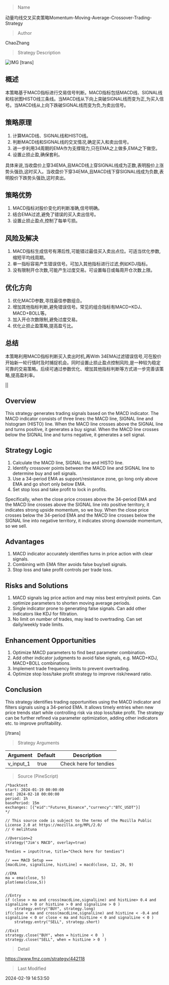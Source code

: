 
> Name

动量均线交叉买卖策略Momentum-Moving-Average-Crossover-Trading-Strategy

> Author

ChaoZhang

> Strategy Description

![IMG](https://www.fmz.com/upload/asset/e4b5ea2bc571067a07.png)
[trans]

## 概述

本策略基于MACD指标进行交易信号判断。MACD指标包括MACD线、SIGNAL线和柱状图HISTO线三条线。当MACD线从下向上突破SIGNAL线而变为正,为买入信号。当MACD线从上向下跌破SIGNAL线而变为负,为卖出信号。

## 策略原理

1. 计算MACD线、SIGNAL线和HISTO线。
2. 判断MACD线和SIGNAL线的交叉情况,确定买入和卖出信号。
3. 进一步利用34周期的EMA作为支撑阻力,只在EMA之上做多,EMA之下做空。
4. 设置止损止盈,确保套利。

具体来说,当收盘价上穿34EMA,且MACD线上穿SIGNAL线成为正数,表明股价上涨势头强劲,这时买入。当收盘价下穿34EMA,且MACD线下穿SIGNAL线成为负数,表明股价下跌势头强劲,这时卖出。

## 策略优势

1. MACD指标对股价变化的判断准确,信号明确。
2. 结合EMA过滤,避免了错误的买入卖出信号。
3. 设置止损止盈点,控制了每单亏损。

## 风险及解决

1. MACD指标生成信号有滞后性,可能错过最佳买入卖出点位。可适当优化参数,缩短平均线周期。
2. 单一指标容易产生错误信号。可加入其他指标进行过滤,例如KDJ指标。 
3. 没有限制开仓次数,可能产生过度交易。可设置每日或每周开仓次数上限。

## 优化方向 

1. 优化MACD参数,寻找最佳参数组合。
2. 增加其他指标判断,避免错误信号。常见的组合指标有MACD+KDJ、MACD+BOLL等。
3. 加入开仓次数限制,避免过度交易。
4. 优化止损止盈策略,提高盈亏比。

## 总结

本策略利用MACD指标判断买入卖出时机,再With 34EMA过滤错误信号,可在股价开始新一轮行情时及时捕捉机会。同时设置止损止盈点控制风险,是一种较为稳定可靠的交易策略。后续可通过参数优化、增加其他指标判断等方式进一步完善该策略,提高盈利率。

||

## Overview

This strategy generates trading signals based on the MACD indicator. The MACD indicator consists of three lines: the MACD line, SIGNAL line and histogram (HISTO) line. When the MACD line crosses above the SIGNAL line and turns positive, it generates a buy signal. When the MACD line crosses below the SIGNAL line and turns negative, it generates a sell signal.  

## Strategy Logic  

1. Calculate the MACD line, SIGNAL line and HISTO line.  
2. Identify crossover points between the MACD line and SIGNAL line to determine buy and sell signals.
3. Use a 34-period EMA as support/resistance zone, go long only above EMA and go short only below EMA.  
4. Set stop loss and take profit to lock in profits.  

Specifically, when the close price crosses above the 34-period EMA and the MACD line crosses above the SIGNAL line into positive territory, it indicates strong upside momentum, so we buy. When the close price crosses below the 34-period EMA and the MACD line crosses below the SIGNAL line into negative territory, it indicates strong downside momentum, so we sell.

## Advantages  

1. MACD indicator accurately identifies turns in price action with clear signals.  
2. Combining with EMA filter avoids false buy/sell signals. 
3. Stop loss and take profit controls per trade loss.  

## Risks and Solutions

1. MACD signals lag price action and may miss best entry/exit points. Can optimize parameters to shorten moving average periods.  
2. Single indicator prone to generating false signals. Can add other indicators like KDJ for filtration.  
3. No limit on number of trades, may lead to overtrading. Can set daily/weekly trade limits.   

## Enhancement Opportunities  

1. Optimize MACD parameters to find best parameter combination.  
2. Add other indicator judgments to avoid false signals, e.g. MACD+KDJ, MACD+BOLL combinations.   
3. Implement trade frequency limits to prevent overtrading. 
4. Optimize stop loss/take profit strategy to improve risk/reward ratio.

## Conclusion  

This strategy identifies trading opportunities using the MACD indicator and filters signals using a 34-period EMA. It allows timely entries when new price trends start while controlling risk via stop loss/take profit. The strategy can be further refined via parameter optimization, adding other indicators etc. to improve profitability.  

[/trans]

> Strategy Arguments



|Argument|Default|Description|
|----|----|----|
|v_input_1|true|Check here for tendies|


> Source (PineScript)

``` pinescript
/*backtest
start: 2024-01-19 00:00:00
end: 2024-02-18 00:00:00
period: 1h
basePeriod: 15m
exchanges: [{"eid":"Futures_Binance","currency":"BTC_USDT"}]
*/

// This source code is subject to the terms of the Mozilla Public License 2.0 at https://mozilla.org/MPL/2.0/
// © melihtuna

//@version=2
strategy("Jim's MACD", overlay=true)

Tendies = input(true, title="Check here for tendies")

// === MACD Setup ===
[macdLine, signalLine, histLine] = macd(close, 12, 26, 9)

//EMA
ma = ema(close, 5)
plot(ema(close,5))


//Entry
if (close > ma and cross(macdLine,signalLine) and histLine> 0.4 and signalLine > 0 or histLine > 0 and signalLine > 0 )
    strategy.entry("BUY", strategy.long)
if(close < ma and cross(macdLine,signalLine) and histLine < -0.4 and signalLine < 0 or close < ma and histLine < 0 and signalLine < 0 )
    strategy.entry("SELL", strategy.short)
    
//Exit 
strategy.close("BUY", when = histLine < 0  )
strategy.close("SELL", when = histLine > 0  )

```

> Detail

https://www.fmz.com/strategy/442118

> Last Modified

2024-02-19 14:53:50
